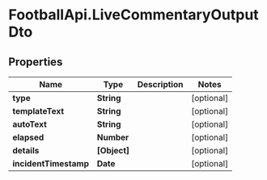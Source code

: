 # FootballApi.LiveCommentaryOutputDto

## Properties
Name | Type | Description | Notes
------------ | ------------- | ------------- | -------------
**type** | **String** |  | [optional] 
**templateText** | **String** |  | [optional] 
**autoText** | **String** |  | [optional] 
**elapsed** | **Number** |  | [optional] 
**details** | **[Object]** |  | [optional] 
**incidentTimestamp** | **Date** |  | [optional] 
